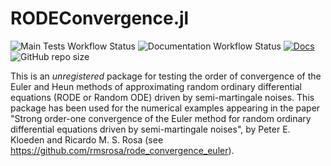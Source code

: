 # RODEConvergence.jl

![Main Tests Workflow Status](https://github.com/rmsrosa/RODEconvergence.jl/actions/workflows/ci.yml/badge.svg) ![Documentation Workflow Status](https://github.com/rmsrosa/RODEconvergence.jl/workflows/Documentation/badge.svg) [![Docs](https://img.shields.io/badge/docs-main-orange.svg)](https://rmsrosa.github.io/RODEconvergence.jl/) ![GitHub repo size](https://img.shields.io/github/repo-size/rmsrosa/RODEconvergence.jl)

This is an *unregistered* package for testing the order of convergence of the Euler and Heun methods of approximating random ordinary differential equations (RODE or Random ODE) driven by semi-martingale noises. This package has been used for the numerical examples appearing in the paper "Strong order-one convergence of the Euler method for random ordinary differential equations driven by semi-martingale noises", by Peter E. Kloeden and Ricardo M. S. Rosa (see https://github.com/rmsrosa/rode_convergence_euler).
